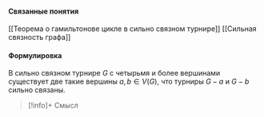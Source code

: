 #### Связанные понятия
[[Теорема о гамильтонове цикле в сильно связном турнире]]
[[Сильная связность графа]]
#### Формулировка
В сильно связном турнире $G$ с четырьмя и более вершинами существует две такие вершины $a, b \in V(G)$, что турниры $G-a$ и $G-b$ сильно связаны. 
>[!info]+ Смысл






